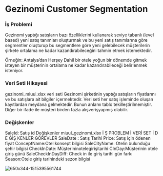 # Gezinomi Customer Segmentation

### İş Problemi

Gezinomi yaptığı satışların bazı özelliklerini kullanarak seviye tabanlı
(level based) yeni satış tanımları oluşturmak ve bu yeni satış
tanımlarına göre segmentler oluşturup bu segmentlere göre yeni 
gelebilecek müşterilerin şirkete ortalama ne kadar kazandırabileceğini
tahmin etmek istemektedir. 

Örneğin:
Antalya’dan Herşey Dahil bir otele yoğun bir dönemde gitmek isteyen
bir müşterinin ortalama ne kadar kazandırabileceği belirlenmek
isteniyor.

### Veri Seti Hikayesi

gezinomi_miuul.xlsx veri seti Gezinomi şirketinin yaptığı satışların fiyatlarını ve bu
satışlara ait bilgiler içermektedir. Veri seti her satış işleminde oluşan kayıtlardan
meydana gelmektedir. Bunun anlamı tablo tekilleştirilmemiştir. Diğer bir ifade ile
müşteri birden fazla alışverişyapmış olabilir.

### Değişkenler

SaleId: Satış id
Değişkenler
miuul_gezinomi.xlsx
İ Ş PROBLEM İ
VERİ SET İ
D E ĞİŞ KENLER
GÖREVLER
SaleDate : Satış Tarihi
Price: Satış için ödenen fiyat
ConceptName:Otel konsept bilgisi
SaleCityName: Otelin bulunduğu şehir bilgisi
CheckInDate: Müşterininotelegirişitarihi
CInDay:Müşterinin otele giriş günü
SaleCheckInDayDiff: Check in ile giriş tarihi gün farkı
Season:Otele giriş tarihindeki sezon bilgisi


![650x344-1515395561744](https://github.com/huseynakturk/portfolio-customer-segmentation/assets/107130043/9b1d2083-74eb-4fc6-bf65-ac2b5e4884a2)
